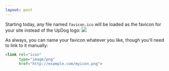 ```yaml
---
layout: post
---
```


Starting today, any file named `favicon.ico` will be loaded as
the favicon for your site instead of the UpDog logo: ![](https://dl.dropbox.com/s/k6dyf3ajdxk1tvq/Screenshot%202016-09-15%2009.33.00.png?dl=0)

As always, you can name your favicon whatever you like, though you'll need to link to it manually:

```html
<link rel="icon"
      type="image/png"
      href="http://example.com/myicon.png">
```

